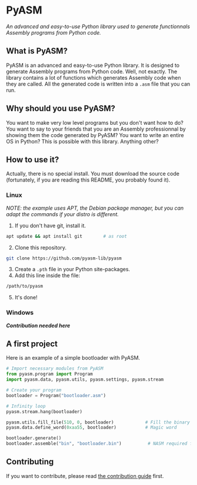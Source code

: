 # PyASM
*An advanced and easy-to-use Python library used to generate functionnals Assembly programs from Python code.*

## What is PyASM?
PyASM is an advanced and easy-to-use Python library. It is designed to generate Assembly programs from Python code.
Well, not exactly.
The library contains a lot of functions which generates Assembly code when they are called. All the generated code
is written into a `.asm` file that you can run.

## Why should you use PyASM?
You want to make very low level programs but you don't want how to do? You want to say to your friends that you are
an Assembly professionnal by showing them the code generated by PyASM? You want to write an entire OS in Python?
This is possible with this library.
Anything other?

## How to use it?
Actually, there is no special install. You must download the source code (fortunately, if you are reading this
README, you probably found it).

### Linux
*NOTE: the example uses APT, the Debian package manager, but you can adapt the commands if your distro is different.*
1. If you don't have git, install it.
```bash
apt update && apt install git        # as root
```
2. Clone this repository.
```bash
git clone https://github.com/pyasm-lib/pyasm
```
3. Create a `.pth` file in your Python site-packages.
4. Add this line inside the file:
```txt
/path/to/pyasm
```
5. It's done!

### Windows
***Contribution needed here***

## A first project
Here is an example of a simple bootloader with PyASM.
```py
# Import necessary modules from PyASM
from pyasm.program import Program
import pyasm.data, pyasm.utils, pyasm.settings, pyasm.stream

# Create your program
bootloader = Program("bootloader.asm")

# Infinity loop
pyasm.stream.hang(bootloader)

pyasm.utils.fill_file(510, 0, bootloader)            # Fill the binary file with 0
pyasm.data.define_word(0xaa55, bootloader)           # Magic word

bootloader.generate()
bootloader.assemble("bin", "bootloader.bin")          # NASM required for this line
```

## Contributing
If you want to contribute, please read [the contribution guide](CONTRIBUTING.md) first.